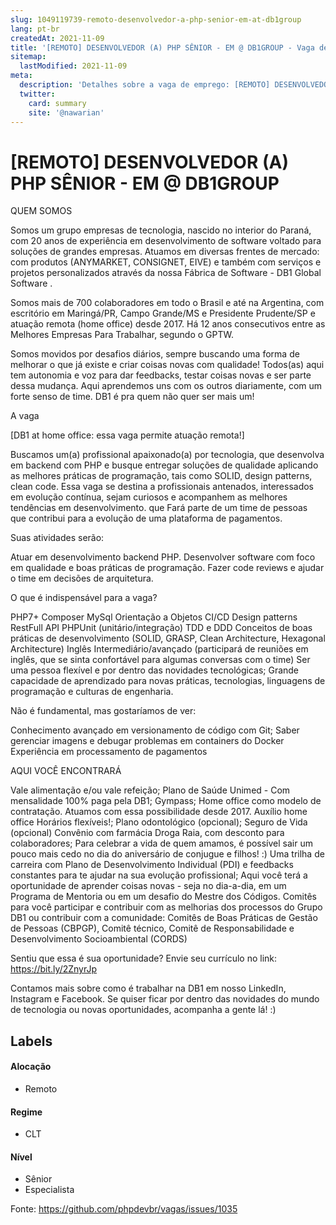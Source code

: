 ```yaml
---
slug: 1049119739-remoto-desenvolvedor-a-php-senior-em-at-db1group
lang: pt-br
createdAt: 2021-11-09
title: '[REMOTO] DESENVOLVEDOR (A) PHP SÊNIOR - EM @ DB1GROUP - Vaga de Emprego'
sitemap:
  lastModified: 2021-11-09
meta:
  description: 'Detalhes sobre a vaga de emprego: [REMOTO] DESENVOLVEDOR (A) PHP SÊNIOR - EM @ DB1GROUP'
  twitter:
    card: summary
    site: '@nawarian'
---
```


# [REMOTO] DESENVOLVEDOR (A) PHP SÊNIOR - EM @ DB1GROUP

QUEM SOMOS

Somos um grupo empresas de tecnologia, nascido no interior do Paraná, com 20 anos de experiência em desenvolvimento de software voltado para soluções de grandes empresas. Atuamos em diversas frentes de mercado: com produtos (ANYMARKET, CONSIGNET, EIVE) e também com serviços e projetos personalizados através da nossa Fábrica de Software - DB1 Global Software .

Somos mais de 700 colaboradores em todo o Brasil e até na Argentina, com escritório em Maringá/PR, Campo Grande/MS e Presidente Prudente/SP e atuação remota (home office) desde 2017. Há 12 anos consecutivos entre as Melhores Empresas Para Trabalhar, segundo o GPTW.

Somos movidos por desafios diários, sempre buscando uma forma de melhorar o que já existe e criar coisas novas com qualidade! Todos(as) aqui tem autonomia e voz para dar feedbacks, testar coisas novas e ser parte dessa mudança. Aqui aprendemos uns com os outros diariamente, com um forte senso de time. DB1 é pra quem não quer ser mais um!

A vaga

[DB1 at home office: essa vaga permite atuação remota!]

Buscamos um(a) profissional apaixonado(a) por tecnologia, que desenvolva em backend com PHP e busque entregar soluções de qualidade aplicando as melhores práticas de programação, tais como SOLID, design patterns, clean code. Essa vaga se destina a profissionais antenados, interessados em evolução contínua, sejam curiosos e acompanhem as melhores tendências em desenvolvimento. que Fará parte de um time de pessoas que contribui para a evolução de uma plataforma de pagamentos.

Suas atividades serão:

Atuar em desenvolvimento backend PHP.
Desenvolver software com foco em qualidade e boas práticas de programação.
Fazer code reviews e ajudar o time em decisões de arquitetura.

O que é indispensável para a vaga?

PHP7+
Composer
MySql
Orientação a Objetos
CI/CD
Design patterns
RestFull API
PHPUnit (unitário/integração)
TDD e DDD
Conceitos de boas práticas de desenvolvimento (SOLID, GRASP, Clean Architecture, Hexagonal Architecture)
Inglês Intermediário/avançado (participará de reuniões em inglês, que se sinta confortável para algumas conversas com o time)
Ser uma pessoa flexível e por dentro das novidades tecnológicas;
Grande capacidade de aprendizado para novas práticas, tecnologias, linguagens de programação e culturas de engenharia.

Não é fundamental, mas gostaríamos de ver:

Conhecimento avançado em versionamento de código com Git;
Saber gerenciar imagens e debugar problemas em containers do Docker
Experiência em processamento de pagamentos

AQUI VOCÊ ENCONTRARÁ

Vale alimentação e/ou vale refeição;
Plano de Saúde Unimed - Com mensalidade 100% paga pela DB1;
Gympass;
Home office como modelo de contratação. Atuamos com essa possibilidade desde 2017.
Auxílio home office
Horários flexíveis!;
Plano odontológico (opcional);
Seguro de Vida (opcional)
Convênio com farmácia Droga Raia, com desconto para colaboradores;
Para celebrar a vida de quem amamos, é possível sair um pouco mais cedo no dia do aniversário de conjugue e filhos! :)
Uma trilha de carreira com Plano de Desenvolvimento Individual (PDI) e feedbacks constantes para te ajudar na sua evolução profissional;
Aqui você terá a oportunidade de aprender coisas novas - seja no dia-a-dia, em um Programa de Mentoria ou em um desafio do Mestre dos Códigos.
Comitês para você participar e contribuir com as melhorias dos processos do Grupo DB1 ou contribuir com a comunidade: Comitês de Boas Práticas de Gestão de Pessoas (CBPGP), Comitê técnico, Comitê de Responsabilidade e Desenvolvimento Socioambiental (CORDS)

Sentiu que essa é sua oportunidade? Envie seu currículo no link: https://bit.ly/2ZnyrJp

Contamos mais sobre como é trabalhar na DB1 em nosso LinkedIn, Instagram e Facebook. Se quiser ficar por dentro das novidades do mundo de tecnologia ou novas oportunidades, acompanha a gente lá! :)


## Labels

#### Alocação
- Remoto

#### Regime
- CLT

#### Nível
- Sênior
- Especialista



Fonte: https://github.com/phpdevbr/vagas/issues/1035